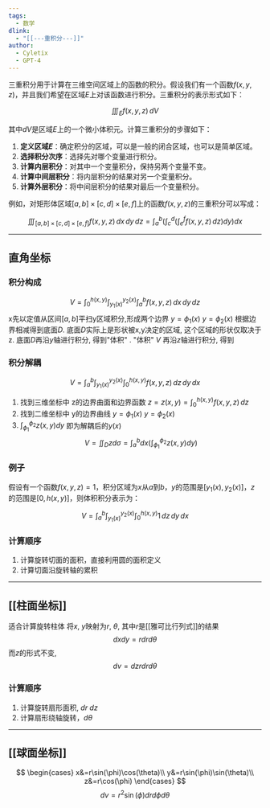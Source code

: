 ```yaml
---
tags:
  - 数学
dlink:
  - "[[---重积分---]]"
author:
  - Cyletix
  - GPT-4
---
```

三重积分用于计算在三维空间区域上的函数的积分。假设我们有一个函数$f(x, y, z)$，并且我们希望在区域$E$上对该函数进行积分。三重积分的表示形式如下：

$$
\iiint_E f(x, y, z) \, dV
$$

其中$dV$是区域$E$上的一个微小体积元。计算三重积分的步骤如下：

1. **定义区域$E$**：确定积分的区域，可以是一般的闭合区域，也可以是简单区域。
2. **选择积分次序**：选择先对哪个变量进行积分。
3. **计算内层积分**：对其中一个变量积分，保持另两个变量不变。
4. **计算中间层积分**：将内层积分的结果对另一个变量积分。
5. **计算外层积分**：将中间层积分的结果对最后一个变量积分。

例如，对矩形体区域$[a, b] \times [c, d] \times [e, f]$上的函数$f(x, y, z)$的三重积分可以写成：

$$
\iiint_{[a, b] \times [c, d] \times [e, f]} f(x, y, z) \, dx \, dy \, dz = \int_a^b \left( \int_c^d \left( \int_e^f f(x, y, z) \, dz \right) dy \right) dx
$$

---
## 直角坐标
### 积分构成 
$$
V = \int_0^{h(x, y)}\int_{y_1(x)}^{y_2(x)} \int_a^b f(x, y, z) \, dx\, dy\, dz
$$
x先以定值从区间$[a,b]$平扫y区域积分,形成两个边界 $y=\phi_{1}(x)$ $y=\phi_{2}(x)$ 
根据边界相减得到底面$D$. 
底面$D$实际上是形状被x,y决定的区域, 这个区域的形状仅取决于z. 
底面$D$再沿$y$轴进行积分, 得到"体积" .
"体积" $V$ 再沿$z$轴进行积分, 得到
### 积分解耦 
$$
V = \int_a^b \int_{y_1(x)}^{y_2(x)} \int_0^{h(x, y)} f(x, y, z) \, dz \, dy \, dx
$$

1. 找到三维坐标中 z的边界曲面和边界函数 $z=z(x,y)=\int_0^{h(x, y)} f(x, y, z) \, dz$ 
2. 找到二维坐标中 y的边界曲线 $y=\phi_{1}(x)$ $y=\phi_{2}(x)$ 
3. $\int_{\phi_{1}}^{\phi_{2}}z(x,y)dy$ 即为解耦后的$y(x)$
$$V=\iint_{D} zd\sigma = \int_a^b dx \left(\int_{\phi_{1}}^{\phi_{2}}z(x,y)dy\right)$$

### 例子
假设有一个函数$f(x, y, z) = 1$，积分区域为$x$从$a$到$b$，$y$的范围是$[y_1(x), y_2(x)]$，$z$的范围是$[0, h(x, y)]$，则体积积分表示为：

$$
V = \int_a^b \int_{y_1(x)}^{y_2(x)} \int_0^{h(x, y)} 1 \, dz \, dy \, dx
$$
### 计算顺序
1. 计算旋转切面的面积，直接利用圆的面积定义
2. 计算切面沿旋转轴的累积

---
## [[柱面坐标]]
适合计算旋转柱体
将$x$, $y$映射为$r$, $\theta$, 其中$r$是[[雅可比行列式]]的结果
$$dxdy=r dr d\theta$$
而$z$的形式不变, 
$$dv=dzr dr d\theta$$
### 计算顺序
1. 计算旋转扇形面积, $dr$ $dz$
2. 计算扇形绕轴旋转，$d\theta$

---
## [[球面坐标]]
$$
\begin{cases}
x&=r\sin(\phi)\cos(\theta)\\
y&=r\sin(\phi)\sin(\theta)\\
z&=r\cos(\phi)
\end{cases}
$$
$$dv=r^2\sin(\phi)drd\phi d\theta$$
